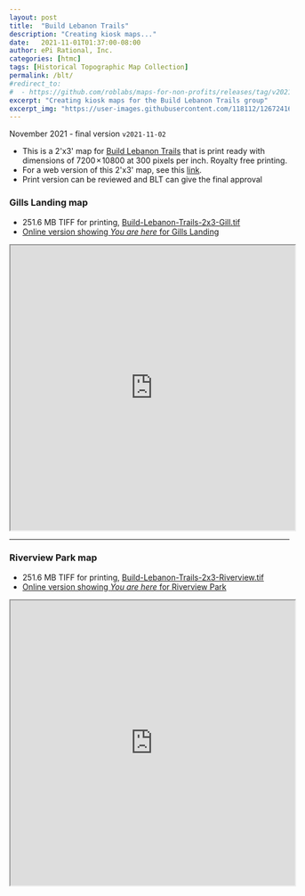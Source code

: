 ```yaml
---
layout: post
title:  "Build Lebanon Trails"
description: "Creating kiosk maps..."
date:   2021-11-01T01:37:00-08:00
author: ePi Rational, Inc.
categories: [htmc]
tags: [Historical Topographic Map Collection]
permalink: /blt/
#redirect_to:
#  - https://github.com/roblabs/maps-for-non-profits/releases/tag/v2021-11-01
excerpt: "Creating kiosk maps for the Build Lebanon Trails group"
excerpt_img: "https://user-images.githubusercontent.com/118112/126724167-50e08d98-a3b1-461a-911a-1514885a0af8.png"
---
```


November 2021 - final version `v2021-11-02`

* This is a 2'x3' map for [Build Lebanon Trails](BuildLebanonTrails.com) that is print ready with dimensions of 7200 × 10800 at 300 pixels per inch.  Royalty free printing.
* For a web version of this 2'x3' map, see this [link](https://s3.us-west-2.amazonaws.com/com.roblabs.yellow-dog/tmp/blt/20211101/leaflet-2021.html).
* Print version can be reviewed and BLT can give the final approval

### Gills Landing map

* 251.6 MB TIFF for printing, [Build-Lebanon-Trails-2x3-Gill.tif](https://s3.us-west-2.amazonaws.com/com.roblabs.yellow-dog/blt/Build-Lebanon-Trails-2x3-Gill.tif)
* [Online version showing *You are here* for Gills Landing](https://tiles.rdnt.io/preview?url=https%3A%2F%2Fs3.us-west-2.amazonaws.com%2Fcom.roblabs.yellow-dog%2Fblt%2FBuild-Lebanon-Trails-2x3-Gill.tif&rgb=1%2C2%2C3&nodata=&resample=cubic#15/44.5306/-122.8868)

<iframe allowfullscreen="true" mozallowfullscreen="true" webkitallowfullscreen="true"
style="height: 512px; width: 512px;"
src="https://tiles.rdnt.io/preview?url=https%3A%2F%2Fs3.us-west-2.amazonaws.com%2Fcom.roblabs.yellow-dog%2Fblt%2FBuild-Lebanon-Trails-2x3-Gill.JPEG.tif&rgb=1%2C2%2C3&nodata=&resample=#14/44.5393/-122.9059">
  <p>Your browser does not support iframes.</p>
</iframe>

---

### Riverview Park map

* 251.6 MB TIFF for printing, [Build-Lebanon-Trails-2x3-Riverview.tif](https://s3.us-west-2.amazonaws.com/com.roblabs.yellow-dog/blt/Build-Lebanon-Trails-2x3-Riverview.tif)
* [Online version showing *You are here* for Riverview Park](https://tiles.rdnt.io/preview?url=https%3A%2F%2Fs3.us-west-2.amazonaws.com%2Fcom.roblabs.yellow-dog%2Fblt%2FBuild-Lebanon-Trails-2x3-Riverview.tif&rgb=1%2C2%2C3&nodata=&resample=cubic#15/44.5306/-122.8868)

<iframe allowfullscreen="true" mozallowfullscreen="true" webkitallowfullscreen="true"
style="height: 512px; width: 512px;"
src="https://tiles.rdnt.io/preview?url=https%3A%2F%2Fs3.us-west-2.amazonaws.com%2Fcom.roblabs.yellow-dog%2Fblt%2FBuild-Lebanon-Trails-2x3-Riverview.JPEG.tif&rgb=1%2C2%2C3&nodata=&resample=#14/44.5393/-122.9059">
  <p>Your browser does not support iframes.</p>
</iframe>
